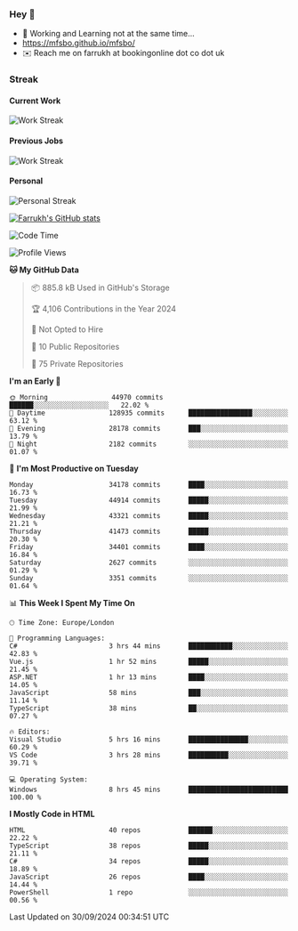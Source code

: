 ### Hey 👋

- 🏃 Working and Learning not at the same time...
- https://mfsbo.github.io/mfsbo/
- ✉️ Reach me on farrukh at bookingonline dot co dot uk

### Streak
#### Current Work
![Work Streak](https://streak-stats.demolab.com/?user=mfsbo)
#### Previous Jobs
![Work Streak](https://streak-stats.demolab.com/?user=farrukhcw)
#### Personal
![Personal Streak](https://streak-stats.demolab.com/?user=farrukhsubhani)

[![Farrukh's GitHub stats](https://github-readme-stats.vercel.app/api?username=mfsbo&hide=stars&count_private=true)](https://github.com/mfsbo/)

<!--START_SECTION:waka-->
![Code Time](http://img.shields.io/badge/Code%20Time-749%20hrs%2024%20mins-blue)

![Profile Views](http://img.shields.io/badge/Profile%20Views-0-blue)

**🐱 My GitHub Data** 

> 📦 885.8 kB Used in GitHub's Storage 
 > 
> 🏆 4,106 Contributions in the Year 2024
 > 
> 🚫 Not Opted to Hire
 > 
> 📜 10 Public Repositories 
 > 
> 🔑 75 Private Repositories 
 > 
**I'm an Early 🐤** 

```text
🌞 Morning                44970 commits       ██████░░░░░░░░░░░░░░░░░░░   22.02 % 
🌆 Daytime                128935 commits      ████████████████░░░░░░░░░   63.12 % 
🌃 Evening                28178 commits       ███░░░░░░░░░░░░░░░░░░░░░░   13.79 % 
🌙 Night                  2182 commits        ░░░░░░░░░░░░░░░░░░░░░░░░░   01.07 % 
```
📅 **I'm Most Productive on Tuesday** 

```text
Monday                   34178 commits       ████░░░░░░░░░░░░░░░░░░░░░   16.73 % 
Tuesday                  44914 commits       █████░░░░░░░░░░░░░░░░░░░░   21.99 % 
Wednesday                43321 commits       █████░░░░░░░░░░░░░░░░░░░░   21.21 % 
Thursday                 41473 commits       █████░░░░░░░░░░░░░░░░░░░░   20.30 % 
Friday                   34401 commits       ████░░░░░░░░░░░░░░░░░░░░░   16.84 % 
Saturday                 2627 commits        ░░░░░░░░░░░░░░░░░░░░░░░░░   01.29 % 
Sunday                   3351 commits        ░░░░░░░░░░░░░░░░░░░░░░░░░   01.64 % 
```


📊 **This Week I Spent My Time On** 

```text
🕑︎ Time Zone: Europe/London

💬 Programming Languages: 
C#                       3 hrs 44 mins       ███████████░░░░░░░░░░░░░░   42.83 % 
Vue.js                   1 hr 52 mins        █████░░░░░░░░░░░░░░░░░░░░   21.45 % 
ASP.NET                  1 hr 13 mins        ████░░░░░░░░░░░░░░░░░░░░░   14.05 % 
JavaScript               58 mins             ███░░░░░░░░░░░░░░░░░░░░░░   11.14 % 
TypeScript               38 mins             ██░░░░░░░░░░░░░░░░░░░░░░░   07.27 % 

🔥 Editors: 
Visual Studio            5 hrs 16 mins       ███████████████░░░░░░░░░░   60.29 % 
VS Code                  3 hrs 28 mins       ██████████░░░░░░░░░░░░░░░   39.71 % 

💻 Operating System: 
Windows                  8 hrs 45 mins       █████████████████████████   100.00 % 
```

**I Mostly Code in HTML** 

```text
HTML                     40 repos            ██████░░░░░░░░░░░░░░░░░░░   22.22 % 
TypeScript               38 repos            █████░░░░░░░░░░░░░░░░░░░░   21.11 % 
C#                       34 repos            █████░░░░░░░░░░░░░░░░░░░░   18.89 % 
JavaScript               26 repos            ████░░░░░░░░░░░░░░░░░░░░░   14.44 % 
PowerShell               1 repo              ░░░░░░░░░░░░░░░░░░░░░░░░░   00.56 % 
```




 Last Updated on 30/09/2024 00:34:51 UTC
<!--END_SECTION:waka-->
<!--
**mfsbo/mfsbo** is a ✨ _special_ ✨ repository because its `README.md` (this file) appears on your GitHub profile.

Here are some ideas to get you started:

- 🔭 I’m currently working on ...
- 🌱 I’m currently learning ...
- 👯 I’m looking to collaborate on ...
- 🤔 I’m looking for help with ...
- 💬 Ask me about ...
- 📫 How to reach me: ...
- 😄 Pronouns: ...
- ⚡ Fun fact: ...
-->
